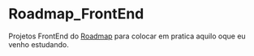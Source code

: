 # Roadmap_FrontEnd

Projetos FrontEnd do [Roadmap](https://roadmap.sh/frontend/projects)  para colocar em pratica aquilo oque eu venho estudando.
